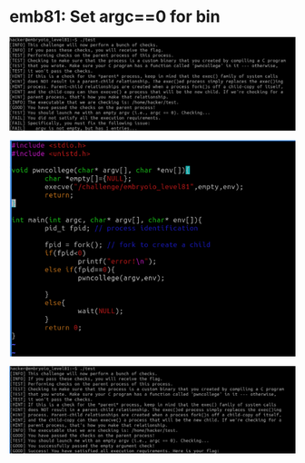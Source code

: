 # emb81: Set argc==0 for bin

![I need to set argc==0](<../.gitbook/assets/image (153).png>)

![From the 75th's challenge](<../.gitbook/assets/image (209).png>)

![I get the flag.](<../.gitbook/assets/image (137).png>)
